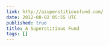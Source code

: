 ```yaml
---
link: http://asuperstitiousfund.com/
date: 2012-08-02 05:55 UTC
published: true
title: A Superstitious Fund
tags: []
---
```



